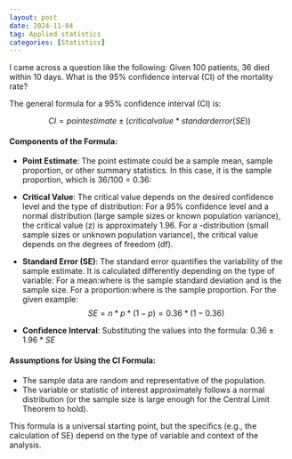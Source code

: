 ```yaml
---
layout: post
date: 2024-11-04
tag: Applied statistics
categories: [Statistics]
---
```


I came across a question like the following: Given 100 patients, 36 died within 10 days. What is the 95% confidence interval (CI) of the mortality rate?
<!--more-->

The general formula for a 95% confidence interval (CI) is:

$$CI= point estimate ± (critical value * standard error (SE))$$

#### Components of the Formula:
- **Point Estimate**: The point estimate could be a sample mean, sample proportion, or other summary statistics. In this case, it is the sample proportion, which is 36/100 = 0.36:

- **Critical Value**: The critical value depends on the desired confidence level and the type of distribution:
  For a 95% confidence level and a normal distribution (large sample sizes or known population variance), the critical value (z) is approximately 1.96.
  For a -distribution (small sample sizes or unknown population variance), the critical value depends on the degrees of freedom (df).

- **Standard Error (SE)**: The standard error quantifies the variability of the sample estimate. It is calculated differently depending on the type of variable:
  For a mean:where is the sample standard deviation and is the sample size.
  For a proportion:where is the sample proportion.
  For the given example: $$SE = n * p * (1−p) = 0.36 * (1−0.36)​$$

- **Confidence Interval**: Substituting the values into the formula:
  $0.36 ± 1.96 * SE$

#### Assumptions for Using the CI Formula:
- The sample data are random and representative of the population.
- The variable or statistic of interest approximately follows a normal distribution (or the sample size is large enough for the Central Limit Theorem to hold).

This formula is a universal starting point, but the specifics (e.g., the calculation of SE) depend on the type of variable and context of the analysis.
